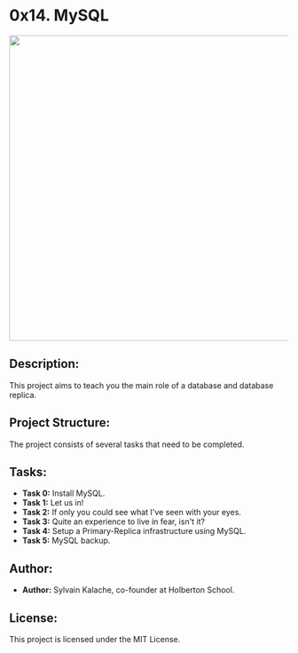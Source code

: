 # 0x14. MySQL 


<p align="center"> <img src="https://s3.amazonaws.com/intranet-projects-files/holbertonschool-sysadmin_devops/280/KkrkDHT.png" width="550" higth="550">

## Description:

This project aims to teach you the main role of a database and database replica.

## Project Structure:

The project consists of several tasks that need to be completed.

## Tasks:

- **Task 0:** Install MySQL.
- **Task 1:** Let us in!
- **Task 2:** If only you could see what I've seen with your eyes. 
- **Task 3:** Quite an experience to live in fear, isn't it? 
- **Task 4:** Setup a Primary-Replica infrastructure using MySQL.
- **Task 5:** MySQL backup.

## Author:

- **Author:** Sylvain Kalache, co-founder at Holberton School.

## License:

This project is licensed under the MIT License.

